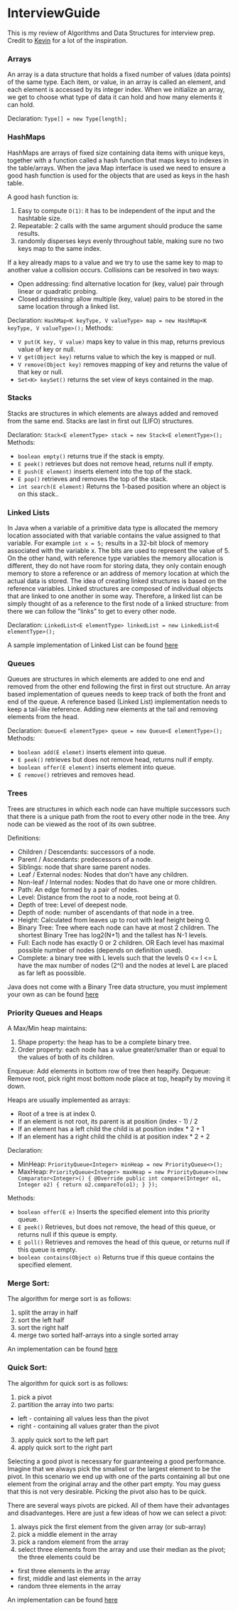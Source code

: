 # InterviewGuide

This is my review of Algorithms and Data Structures for interview prep.
Credit to [Kevin](https://github.com/kdn251/interviews) for a lot of the inspiration.
### Arrays

An array is a data structure that holds a fixed number of values (data points) of the same type. Each item, or value, in an array is called an element, and each element is accessed by its integer index. When we initialize an array, we get to choose what type of data it can hold and how many elements it can hold.

Declaration: `Type[] = new Type[length];`

### HashMaps

HashMaps are arrays of fixed size containing data items with unique keys, together with a function called a hash function that maps keys to indexes in the table/arrays. When the java Map interface is used we need to ensure a good hash function is used for the objects that are used as keys in the hash table.

A good hash function is:
1. Easy to compute `O(1)`: it has to be independent of the input and the hashtable size.
2. Repeatable: 2 calls with the same argument should produce the same results.
3. randomly disperses keys evenly throughout table, making sure no two keys map to the same index.

If a key already maps to a value and we try to use the same key to map to another value a collision occurs. Collisions can be resolved in two ways:
- Open addressing: find alternative location for (key, value) pair through linear or quadratic probing.
- Closed addressing: allow multiple (key, value) pairs to be stored in the same location through a linked list.

Declaration: `HashMap<K keyType, V valueType> map = new HashMap<K keyType, V valueType>();`
Methods:
- `V put(K key, V value)` maps key to value in this map, returns previous value of key or null.
- `V get(Object key)` returns value to which the key is mapped or null.
- `V remove(Object key)` removes mapping of key and returns the value of that key or null.
- `Set<K> keySet()` returns the set view of keys contained in the map.

### Stacks
Stacks are structures in which elements are always added and removed from the same end. Stacks are last in first out (LIFO) structures.

Declaration: `Stack<E elementType> stack = new Stack<E elementType>();`
Methods:
- `boolean empty()` returns true if the stack is empty.
- `E peek()` retrieves but does not remove head, returns null if empty.
- `E push(E element)` inserts element into the top of the stack.
- `E pop()` retrieves and removes the top of the stack.
- `int search(E element)` Returns the 1-based position where an object is on this stack..

### Linked Lists

In Java when a variable of a primitive data type is allocated the memory location associated with that variable contains the value assigned to that variable.
For example `int x = 5;` results in a 32-bit block of memory associated with the variable x. The bits are used to represent the value of 5.
On the other hand, with reference type variables the memory allocation is different, they do not have room for storing data, they only contain enough memory to store a reference or an address of memory location at which the actual data is stored.
The idea of creating linked structures is based on the reference variables. Linked structures are composed of individual objects that are linked to one another in some way.
Therefore, a linked list can be simply thought of as a reference to the first node of a linked structure: from there we can follow the ”links” to get to every other node.

Declaration: `LinkedList<E elementType> linkedList = new LinkedList<E elementType>();`

A sample implementation of Linked List can be found [here](DataStructures/LinkedList.java)

### Queues

Queues are structures in which elements are added to one end and removed from the other end following the first in first out structure.
An array based implementation of queues needs to keep track of both the front and end of the queue.
A reference based (Linked List) implementation needs to keep a tail-like reference. Adding new elements at the tail and removing elements from the head.

Declaration: `Queue<E elementType> queue = new Queue<E elementType>();`
Methods:
- `boolean add(E elemet)` inserts element into queue.
- `E peek()` retrieves but does not remove head, returns null if empty.
- `boolean offer(E element)` inserts element into queue.
- `E remove()` retrieves and removes head.

### Trees  

Trees are structures in which each node can have multiple successors such that there is a unique path from the root to every other node in the tree. Any node can be viewed as the root of its own subtree.

Definitions:
- Children / Descendants: successors of a node.
- Parent / Ascendants: predecessors of a node.
- Siblings: node that share same parent nodes.
- Leaf / External nodes: Nodes that don't have any children.
- Non-leaf / Internal nodes: Nodes that do have one or more children.
- Path: An edge formed by a pair of nodes.
- Level: Distance from the root to a node, root being at 0.
- Depth of tree: Level of deepest node.
- Depth of node: number of ascendants of that node in a tree.
- Height: Calculated from leaves up to root with leaf height being 0.
- Binary Tree: Tree where each node can have at most 2 children. The shortest Binary Tree has log2(N+1) and the tallest has N-1 levels.
- Full: Each node has exactly 0 or 2 children. OR Each level has maximal possible number of nodes (depends on definition used).
- Complete: a binary tree with L levels such that the levels 0 <= l <= L have the max number of nodes (2^l) and the nodes at level L are placed as far left as poossible.

Java does not come with a Binary Tree data structure, you must implement your own as can be found [here](DataStructures/BST.java)

### Priority Queues and Heaps

A Max/Min heap maintains:
1. Shape property: the heap has to be a complete binary tree.
2. Order property: each node has a value greater/smaller than or equal to  the values of both of its children.

Enqueue: Add elements in bottom row of tree then heapify.
Dequeue: Remove root, pick right most bottom node place at top, heapify by moving it down.

Heaps are usually implemented as arrays:
- Root of a tree is at index 0.
- If an element is not root, its parent is at position (index - 1) / 2
- If an element has a left child the child is at position index * 2 + 1
- If an element has a right child the child is at position index * 2 + 2

Declaration:
- MinHeap: `PriorityQueue<Integer> minHeap = new PriorityQueue<>();`
- MaxHeap: `PriorityQueue<Integer> maxHeap = new PriorityQueue<>(new Comparator<Integer>() {
            @Override
            public int compare(Integer o1, Integer o2) {
                return o2.compareTo(o1);
            }
        });`

Methods:
- `boolean offer(E e)` Inserts the specified element into this priority queue.
- `E peek()` Retrieves, but does not remove, the head of this queue, or returns null if this queue is empty.
- `E poll()` Retrieves and removes the head of this queue, or returns null if this queue is empty.
- `boolean contains(Object o)` Returns true if this queue contains the specified element.


### Merge Sort:

The algorithm for merge sort is as follows:
1. split the array in half
2. sort the left half
3. sort the right half
4. merge two sorted half-arrays into a single sorted array

An implementation can be found [here](Algorithms/MergeSort.java)

### Quick Sort:

The algorithm for quick sort is as follows:
1. pick a pivot
2. partition the array into two parts:
- left - containing all values less than the pivot
- right - containing all values grater than the pivot
3. apply quick sort to the left part
4. apply quick sort to the right part

Selecting a good pivot is necessary for guaranteeing a good performance. Imagine that we always pick the smallest or the largest element to be the pivot. In this scenario we end up with one of the parts containing all but one element from the original array and the other part empty. You may guess that this is not very desirable.
Picking the pivot also has to be quick.

There are several ways pivots are picked. All of them have their advantages and disadvanteges. Here are just a few ideas of how we can select a pivot:
1. always pick the first element from the given array (or sub-array)
2. pick a middle element in the array
3. pick a random element from the array
4. select three elements from the array and use their median as the pivot; the three elements could be
- first three elements in the array
- first, middle and last elements in the array
- random three elements in the array

An implementation can be found [here](Algorithms/QuickSort.java)
